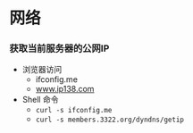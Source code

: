 # 网络

### 获取当前服务器的公网IP
* 浏览器访问 
    - ifconfig.me
    - www.ip138.com
* Shell 命令
    - `curl -s ifconfig.me`
    - `curl -s members.3322.org/dyndns/getip`
